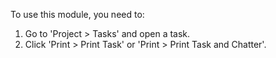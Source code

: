 To use this module, you need to:

1.  Go to 'Project \> Tasks' and open a task.
2.  Click 'Print \> Print Task' or 'Print \> Print Task and Chatter'.
